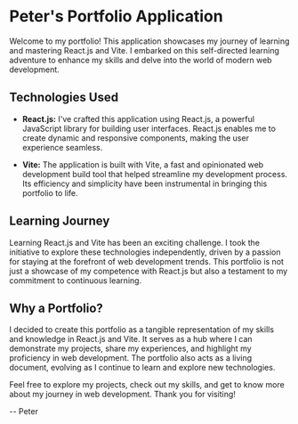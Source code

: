 # Peter's Portfolio Application

Welcome to my portfolio! This application showcases my journey of learning and mastering React.js and Vite. I embarked on this self-directed learning adventure to enhance my skills and delve into the world of modern web development.

## Technologies Used
- **React.js:** I've crafted this application using React.js, a powerful JavaScript library for building user interfaces. React.js enables me to create dynamic and responsive components, making the user experience seamless.

- **Vite:** The application is built with Vite, a fast and opinionated web development build tool that helped streamline my development process. Its efficiency and simplicity have been instrumental in bringing this portfolio to life.

## Learning Journey
Learning React.js and Vite has been an exciting challenge. I took the initiative to explore these technologies independently, driven by a passion for staying at the forefront of web development trends. This portfolio is not just a showcase of my competence with React.js but also a testament to my commitment to continuous learning.

## Why a Portfolio?
I decided to create this portfolio as a tangible representation of my skills and knowledge in React.js and Vite. It serves as a hub where I can demonstrate my projects, share my experiences, and highlight my proficiency in web development. The portfolio also acts as a living document, evolving as I continue to learn and explore new technologies.

Feel free to explore my projects, check out my skills, and get to know more about my journey in web development. Thank you for visiting!

\-- Peter
